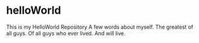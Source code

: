 # helloWorld
This is my HelloWorld Repository
A few words about myself.
The greatest of all guys. Of all guys who ever lived. And will live.
